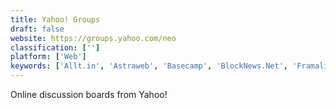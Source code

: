 ```yaml
---
title: Yahoo! Groups
draft: false 
website: https://groups.yahoo.com/neo
classification: ['']
platform: ['Web']
keywords: ['Allt.in', 'Astraweb', 'Basecamp', 'BlockNews.Net', 'Framalistes', 'FreeLists', 'Gaggle Mail', 'GroupSpaces', 'Groups.io', 'Librelist', 'Mailman', 'Meetup', 'Mighty Networks', 'OnlineGroups.net', 'OpenSports', 'Slack', 'Usenet.net', 'Wiggio']
---
```

Online discussion boards from Yahoo!